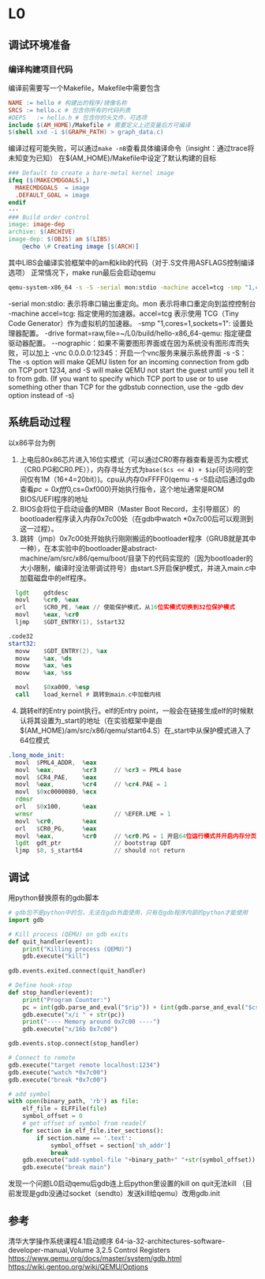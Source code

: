 # L0
## 调试环境准备
### 编译构建项目代码
编译前需要写一个Makefile，Makefile中需要包含
```Makefile
NAME := hello # 构建出的程序/镜像名称
SRCS := hello.c # 包含你所有的代码列表
#DEPS   := hello.h # 包含你的头文件，可选项
include $(AM_HOME)/Makefile # 需要定义上述变量后方可编译
$(shell xxd -i $(GRAPH_PATH) > graph_data.c)
```
编译过程可能失败，可以通过`make -nB`查看具体编译命令（insight：通过trace将未知变为已知）
在$(AM_HOME)/Makefile中设定了默认构建的目标
```Makefile
### Default to create a bare-metal kernel image
ifeq ($(MAKECMDGOALS),)
  MAKECMDGOALS  = image
  .DEFAULT_GOAL = image
endif
···
### Build order control
image: image-dep
archive: $(ARCHIVE)
image-dep: $(OBJS) am $(LIBS)
	@echo \# Creating image [$(ARCH)]
```
其中LIBS会编译实验框架中的am和klib的代码（对于.S文件用ASFLAGS控制编译选项）
正常情况下，make run最后会启动qemu
```bash
qemu-system-x86_64 -s -S -serial mon:stdio -machine accel=tcg -smp "1,cores=1,sockets=1" -drive format=raw,file=/home/yzh/NJU_os/c_projects/L0/build/hello-x86_64-qemu -vnc 0.0.0.0:12345
```
-serial mon:stdio: 表示将串口输出重定向。mon 表示将串口重定向到监控控制台
-machine accel=tcg: 指定使用的加速器。accel=tcg 表示使用 TCG（Tiny Code Generator）作为虚拟机的加速器。
-smp "1,cores=1,sockets=1": 设置处理器配置。
-drive format=raw,file=~/L0/build/hello-x86_64-qemu: 指定硬盘驱动器配置。
--nographic：如果不需要图形界面或在因为系统没有图形库而失败，可以加上
-vnc 0.0.0.0:12345：开启一个vnc服务来展示系统界面
-s -S：The -s option will make QEMU listen for an incoming connection from gdb on TCP port 1234, and -S will make QEMU not start the guest until you tell it to from gdb. (If you want to specify which TCP port to use or to use something other than TCP for the gdbstub connection, use the -gdb dev option instead of -s)
## 系统启动过程
以x86平台为例
1. 上电后80x86芯片进入16位实模式（可以通过CR0寄存器查看是否为实模式（CR0.PG和CR0.PE）），内存寻址方式为`base($cs << 4) + $ip`(可访问的空间仅有1M（16+4=20bit）)。cpu从内存0xFFFF0(qemu -s -S启动后通过gdb查看$pc=0xfff0,$cs=0xf000)开始执行指令，这个地址通常是ROM BIOS/UEFI程序的地址
2. BIOS会将位于启动设备的MBR（Master Boot Record，主引导扇区）的bootloader程序读入内存0x7c00处（在gdb中watch *0x7c00后可以观测到这一过程）。
3. 跳转（jmp）0x7c00处开始执行刚刚搬运的bootloader程序（GRUB就是其中一种），在本实验中的bootloader是abstract-machine/am/src/x86/qemu/boot/目录下的代码实现的（因为bootloader的大小限制，编译时没法带调试符号）由start.S开启保护模式，并进入main.c中加载磁盘中的elf程序。
```asm
  lgdt    gdtdesc
  movl    %cr0, %eax
  orl     $CR0_PE, %eax // 使能保护模式，从16位实模式切换到32位保护模式
  movl    %eax, %cr0
  ljmp    $GDT_ENTRY(1), $start32

.code32
start32:
  movw    $GDT_ENTRY(2), %ax
  movw    %ax, %ds
  movw    %ax, %es
  movw    %ax, %ss

  movl    $0xa000, %esp
  call    load_kernel # 跳转到main.c中加载内核
```
4. 跳转elf的Entry point执行。elf的Entry point，一般会在链接生成elf的时候默认将其设置为_start的地址（在实验框架中是由$(AM_HOME)/am/src/x86/qemu/start64.S）在_start中从保护模式进入了64位模式
```asm
.long_mode_init:
  movl  $PML4_ADDR,  %eax
  movl  %eax,        %cr3     // %cr3 = PML4 base
  movl  $CR4_PAE,    %eax
  movl  %eax,        %cr4     // %cr4.PAE = 1
  movl  $0xc0000080, %ecx
  rdmsr
  orl   $0x100,      %eax
  wrmsr                       // %EFER.LME = 1
  movl  %cr0,        %eax
  orl   $CR0_PG,     %eax
  movl  %eax,        %cr0     // %cr0.PG = 1 开启64位运行模式并开启内存分页机制
  lgdt  gdt_ptr               // bootstrap GDT
  ljmp  $8, $_start64         // should not return
```
## 调试
用python替换原有的gdb脚本
```python
# gdb包不是python中的包，无法在gdb外面使用，只有在gdb程序内部的python才能使用
import gdb

# Kill process (QEMU) on gdb exits
def quit_handler(event):
    print("Killing process (QEMU)")
    gdb.execute("kill")
    
gdb.events.exited.connect(quit_handler)

# Define hook-stop
def stop_handler(event):
    print("Program Counter:")
    pc = int(gdb.parse_and_eval("$rip")) + (int(gdb.parse_and_eval("$cs")) * 16)
    gdb.execute("x/i " + str(pc))
    print("---- Memory around 0x7c00 ----")
    gdb.execute("x/16b 0x7c00")

gdb.events.stop.connect(stop_handler)

# Connect to remote
gdb.execute("target remote localhost:1234")
gdb.execute("watch *0x7c00")
gdb.execute("break *0x7c00")

# add symbol
with open(binary_path, 'rb') as file:
    elf_file = ELFFile(file)
    symbol_offset = 0
    # get offset of symbol from readelf 
    for section in elf_file.iter_sections():
        if section.name == '.text':
            symbol_offset = section['sh_addr']
            break
    gdb.execute("add-symbol-file "+binary_path+" "+str(symbol_offset))
    gdb.execute("break main")
```
发现一个问题L0启动qemu后gdb连上后python里设置的kill on quit无法kill
（目前发现是gdb没通过socket（sendto）发送kill给qemu）改用gdb.init
## 参考
清华大学操作系统课程4.1启动顺序
64-ia-32-architectures-software-developer-manual,Volume 3,2.5 Control Registers
https://www.qemu.org/docs/master/system/gdb.html
https://wiki.gentoo.org/wiki/QEMU/Options